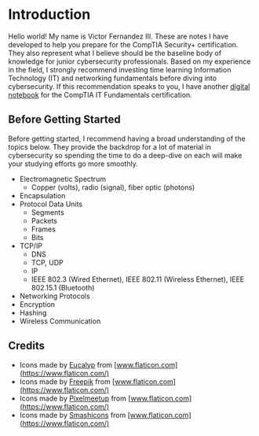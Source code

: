 # Introduction

Hello world! My name is Victor Fernandez III. These are notes I have developed to help you prepare for the CompTIA Security+ certification. They also represent what I believe should be the baseline body of knowledge for junior cybersecurity professionals. Based on my experience in the field, I strongly recommend investing time learning Information Technology \(IT\) and networking fundamentals before diving into cybersecurity. If this recommendation speaks to you, I have another [digital notebook](https://itfplus.cyberphor.com) for the CompTIA IT Fundamentals certification.

## Before Getting Started

Before getting started, I recommend having a broad understanding of the topics below. They provide the backdrop for a lot of material in cybersecurity so spending the time to do a deep-dive on each will make your studying efforts go more smoothly. 

* Electromagnetic Spectrum
  * Copper \(volts\), radio \(signal\), fiber optic \(photons\) 
* Encapsulation
* Protocol Data Units
  * Segments
  * Packets
  * Frames
  * Bits
* TCP/IP
  * DNS
  * TCP, UDP
  * IP
  * IEEE 802.3 \(Wired Ethernet\), IEEE 802.11 \(Wireless Ethernet\), IEEE 802.15.1 \(Bluetooth\)
* Networking Protocols
* Encryption
* Hashing
* Wireless Communication

## Credits

* Icons made by [Eucalyp](https://www.flaticon.com/authors/eucalyp) from [www.flaticon.com](https://www.flaticon.com/)
* Icons made by [Freepik](https://www.freepik.com) from [www.flaticon.com](https://www.flaticon.com/)
* Icons made by [Pixelmeetup](https://www.flaticon.com/authors/pixelmeetup) from [www.flaticon.com](https://www.flaticon.com/)
* Icons made by [Smashicons](https://www.flaticon.com/authors/smashicons) from [www.flaticon.com](https://www.flaticon.com/)

